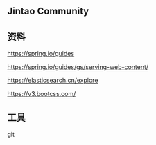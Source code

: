 ## Jintao Community

## 资料
https://spring.io/guides

https://spring.io/guides/gs/serving-web-content/

https://elasticsearch.cn/explore

https://v3.bootcss.com/

## 工具
git


